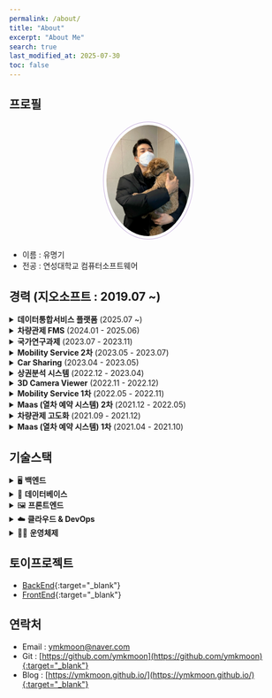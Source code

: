 ```yaml
---
permalink: /about/
title: "About"
excerpt: "About Me"
search: true
last_modified_at: 2025-07-30
toc: false
--- 
```


## 프로필
<center><img src="/assets/image/author/profile_with_dog.jpg" width="30%" height="30%" style="
border: 1px solid #cab6de;
border-radius: 50%;
padding: 5px;
-moz-border-radius: 50%;
-khtml-border-radius: 50%;
-webkit-border-radius: 50%;
"></center>


* 이름 : 유명기
* 전공 : 연성대학교 컴퓨터소프트웨어

## 경력 (지오소프트 : 2019.07 ~)

<details>
<summary><strong>데이터통합서비스 플랫폼</strong> (2025.07 ~)</summary>
<ul>
  <li><strong>프로젝트 설명</strong><br>각 업무에 대한 결과 입력 및 업무 싸이클을 통한 자동 생성</li>
  <li><strong>담당분야</strong><br>Backend, 인프라 관리, DB 구성</li>
  <li><strong>사용기술</strong><br>NodeJS, GraphQL, Docker, Nginx</li>
  <li><strong>업무내용</strong><br>CRUD API 개발, 스케줄러 개발, 초기스크립트 정리, 도커를 이용한 이미지 생성과 컨테이너 실행</li>
</ul>
</details>

<details>
<summary><strong>차량관제 FMS</strong> (2024.01 - 2025.06)</summary>
<ul>
  <li><strong>프로젝트 설명</strong><br>차량 단말(IoT) 데이터를 이용해 차량 관제와 관리를 제공하는 서비스</li>
  <li><strong>담당분야</strong><br>Frontend, 담당 AWS 인프라 관리</li>
  <li><strong>사용기술</strong><br>React, Nginx, AWS (S3, Codedeploy, EC2)</li>
  <li><strong>업무내용</strong><br>고객용 APP, 관리자용 WEB 신규 개발 및 Github Action과 AWS를 이용한 CICD 구축</li>
</ul>
</details>

<details>
<summary><strong>국가연구과제</strong> (2023.07 - 2023.11)</summary>
<ul>
  <li><strong>프로젝트 설명</strong><br>실내 측위 데이터를 이용해 원하는 위치의 예상 값을 계산(보간 처리)하여 제공하는 서비스</li>
  <li><strong>담당분야</strong><br>Frontend, Backend</li>
  <li><strong>사용기술</strong><br>Spring Boot, Java, React, Typescript, MongoDB, JPA, Querydsl</li>
  <li><strong>업무내용</strong><br>실내 측위 데이터 시각화 및 정제, 좌표계 변환과 IDW 보간법을 이용한 데이터 제공</li>
</ul>
</details>

<details>
<summary><strong>Mobility Service 2차</strong> (2023.05 - 2023.07)</summary>
<ul>
  <li><strong>프로젝트 설명</strong><br>렌터카 APP의 관리와 운영을 제공하는 관리자 웹 서비스</li>
  <li><strong>담당분야</strong><br>Frontend</li>
  <li><strong>사용기술</strong><br>React, Typescript, Apollo, GraphQL, Kakao Map</li>
  <li><strong>업무내용</strong><br>고객의 추가 요구사항에 대해 수정 및 추가 개발(단말기관련)</li>
</ul>
</details>

<details>
<summary><strong>Car Sharing</strong> (2023.04 - 2023.05)</summary>
<ul>
  <li><strong>프로젝트 설명</strong><br>내부 인력을 위한 렌터카 예약 서비스</li>
  <li><strong>담당분야</strong><br>Frontend</li>
  <li><strong>사용기술</strong><br>React, Typescript, GraphQL, Naver Map</li>
  <li><strong>업무내용</strong><br>로그인, 회원가입, 차량 예약, 예약 히스토리, 마이페이지 등 개발</li>
</ul>
</details>

<details>
<summary><strong>상권분석 시스템</strong> (2022.12 - 2023.04)</summary>
<ul>
  <li><strong>담당분야</strong><br>Backend, Frontend</li>
  <li><strong>사용기술</strong><br>Java, 전자정부 프레임워크, jQuery, Javascript</li>
  <li><strong>업무내용</strong><br>기존 환경 분석하여 로컬 환경 빌드 및 실행과 운영 환경 배포까지의 흐름 문서화</li>
</ul>
</details>

<details>
<summary><strong>3D Camera Viewer</strong> (2022.11 - 2022.12)</summary>
<ul>
  <li><strong>프로젝트 설명</strong><br>실내 이미지를 이용한 파노라마 뷰 제공 및 이미지 거리·너비 계산 서비스</li>
  <li><strong>담당분야</strong><br>Frontend</li>
  <li><strong>사용기술</strong><br>pannellum, Javascript, HTML5-Canvas</li>
  <li><strong>업무내용</strong><br>실내 이미지 시각화 및 이미지 내 거리 측정 웹 페이지 개발</li>
</ul>
</details>

<details>
<summary><strong>Mobility Service 1차</strong> (2022.05 - 2022.11)</summary>
<ul>
  <li><strong>프로젝트 설명</strong><br>렌터카 APP의 관리와 운영을 제공하는 관리자 웹 서비스</li>
  <li><strong>담당분야</strong><br>Frontend</li>
  <li><strong>사용기술</strong><br>React, Typescript, Apollo, GraphQL, Kakao Map</li>
  <li><strong>업무내용</strong><br>렌터카 스케줄표 생성과 차량 예약 및 배차 화면 개발</li>
</ul>
</details>

<details>
<summary><strong>Maas (열차 예약 시스템) 2차</strong> (2021.12 - 2022.05)</summary>
<ul>
  <li><strong>프로젝트 설명</strong><br>일본 내 열차 예약 서비스</li>
  <li><strong>담당분야</strong><br>Backend, Frontend</li>
  <li><strong>사용기술</strong><br>Java, JSP, Spring Boot, AWS Cognito</li>
  <li><strong>업무내용</strong><br>AWS Cognito 기반 유저 관리, 특급 열차 티켓 변경 및 환불 개발</li>
</ul>
</details>

<details>
<summary><strong>차량관제 고도화</strong> (2021.09 - 2021.12)</summary>
<ul>
  <li><strong>담당분야</strong><br>Backend, Frontend</li>
  <li><strong>사용기술</strong><br>Java, JSP, Spring Framework, Geosoft Map, Olleh Map, Javascript</li>
  <li><strong>업무내용</strong><br>차량 관제 시스템 고도화(지도 변경), 데이터 시각화 및 지도 기반 Polyline, Polygon 기능 추가</li>
</ul>
</details>

<details>
<summary><strong>Maas (열차 예약 시스템) 1차</strong> (2021.04 - 2021.10)</summary>
<ul>
  <li><strong>프로젝트 설명</strong><br>일본 내 열차 예약 서비스</li>
  <li><strong>담당분야</strong><br>Backend, Frontend</li>
  <li><strong>사용기술</strong><br>Java, JSP, Spring Boot, AWS Cognito, Javascript</li>
  <li><strong>업무내용</strong><br>AWS Cognito 기반 유저 관리, 열차 티켓 예약, 구매, 마이페이지 개발</li>
</ul>
</details>


## 기술스택

<details>
<summary>🖥️ <strong>백엔드</strong></summary>
<ul>
  <li><strong>Java</strong><br>JPA와 MyBatis를 활용한 RESTful API 개발 경험</li>
  <li><strong>Node.js</strong><br>Express 기반의 서버 구축 및 GraphQL API 개발</li>
</ul>
</details>

<details>
<summary>🧱 <strong>데이터베이스</strong></summary>
<ul>
  <li><strong>PostgreSQL</strong>, <strong>MySQL</strong><br>복잡한 쿼리 작성 및 성능 튜닝 경험 보유</li>
</ul>
</details>

<details>
<summary>🖼️ <strong>프론트엔드</strong></summary>
<ul>
  <li><strong>React</strong><br>상태 관리 및 컴포넌트 기반 UI 개발</li>
</ul>
</details>

<details>
<summary>☁️ <strong>클라우드 & DevOps</strong></summary>
<ul>
  <li><strong>AWS</strong><br>EC2, S3, CodeDeploy를 활용한 인프라 구성 및 자동 배포</li>
  <li><strong>Docker</strong><br>개발 환경 컨테이너화 및 배포 자동화 경험</li>
  <li><strong>Jenkins</strong><br>CI/CD 파이프라인 구축 및 운영</li>
  <li><strong>Nginx</strong><br>정적 파일 서빙 및 리버스 프록시 설정 경험</li>
</ul>
</details>

<details>
<summary>🧑‍💻 <strong>운영체제</strong></summary>
<ul>
  <li><strong>Linux</strong><br>CentOS, Rocky Linux, Ubuntu 환경에서의 서버 운영 및 쉘 스크립트 작성 경험</li>
</ul>
</details>



## 토이프로젝트
 * [BackEnd](https://github.com/ymkmoon/toyseven){:target="_blank"}
 * [FrontEnd](https://github.com/ymkmoon/toyseven-react){:target="_blank"}

## 연락처
 * Email : [ymkmoon@naver.com](mailto:ymkmoon@naver.com)
 * Git : [https://github.com/ymkmoon](https://github.com/ymkmoon){:target="_blank"}
 * Blog : [https://ymkmoon.github.io/](https://ymkmoon.github.io/){:target="_blank"}


